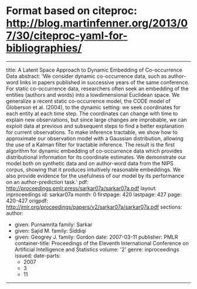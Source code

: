 # Format based on citeproc: http://blog.martinfenner.org/2013/07/30/citeproc-yaml-for-bibliographies/
---
title: A Latent Space Approach to Dynamic Embedding of Co-occurrence Data
abstract: 'We consider dynamic co-occurrence data, such as author-word links in papers
  published in successive years of the same conference. For static co-occurrence data,
  researchers often seek an embedding of the entities (authors and words) into a lowdimensional
  Euclidean space. We generalize a recent static co-occurrence model, the CODE model
  of Globerson et al. (2004), to the dynamic setting: we seek coordinates for each
  entity at each time step. The coordinates can change with time to explain new observations,
  but since large changes are improbable, we can exploit data at previous and subsequent
  steps to find a better explanation for current observations. To make inference tractable,
  we show how to approximate our observation model with a Gaussian distribution, allowing
  the use of a Kalman filter for tractable inference. The result is the first algorithm
  for dynamic embedding of co-occurrence data which provides distributional information
  for its coordinate estimates. We demonstrate our model both on synthetic data and
  on author-word data from the NIPS corpus, showing that it produces intuitively reasonable
  embeddings. We also provide evidence for the usefulness of our model by its performance
  on an author-prediction task.'
pdf: http://proceedings.pmlr.press/sarkar07a/sarkar07a.pdf
layout: inproceedings
id: sarkar07a
month: 0
firstpage: 420
lastpage: 427
page: 420-427
origpdf: http://jmlr.org/proceedings/papers/v2/sarkar07a/sarkar07a.pdf
sections: 
author:
- given: Purnamrita
  family: Sarkar
- given: Sajid M.
  family: Siddiqi
- given: Geogrey J.
  family: Gordon
date: 2007-03-11
publisher: PMLR
container-title: Proceedings of the Eleventh International Conference on Artificial
  Intelligence and Statistics
volume: '2'
genre: inproceedings
issued:
  date-parts:
  - 2007
  - 3
  - 11
---
